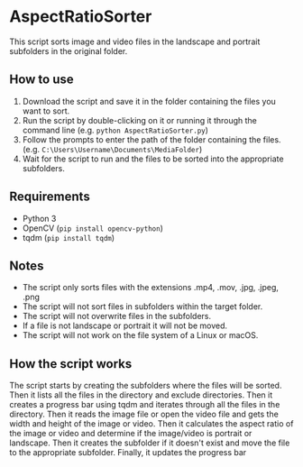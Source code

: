 # AspectRatioSorter
This script sorts image and video files in the landscape and portrait subfolders in the original folder.

## How to use
1. Download the script and save it in the folder containing the files you want to sort.
2. Run the script by double-clicking on it or running it through the command line (e.g. ```python AspectRatioSorter.py```)
3. Follow the prompts to enter the path of the folder containing the files. (e.g. ```C:\Users\Username\Documents\MediaFolder```)
4. Wait for the script to run and the files to be sorted into the appropriate subfolders.

## Requirements
- Python 3
- OpenCV (```pip install opencv-python```)
- tqdm (```pip install tqdm```)

## Notes
- The script only sorts files with the extensions .mp4, .mov, .jpg, .jpeg, .png
- The script will not sort files in subfolders within the target folder.
- The script will not overwrite files in the subfolders.
- If a file is not landscape or portrait it will not be moved.
- The script will not work on the file system of a Linux or macOS.

## How the script works
The script starts by creating the subfolders where the files will be sorted. Then it lists all the files in the directory and exclude directories. Then it creates a progress bar using tqdm and iterates through all the files in the directory. Then it reads the image file or open the video file and gets the width and height of the image or video. Then it calculates the aspect ratio of the image or video and determine if the image/video is portrait or landscape. Then it creates the subfolder if it doesn't exist and move the file to the appropriate subfolder. Finally, it updates the progress bar
